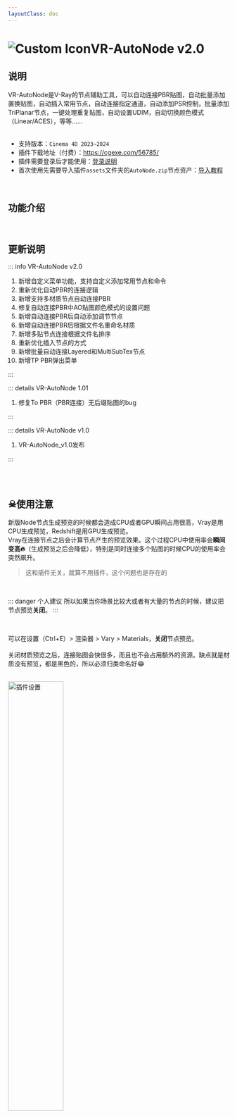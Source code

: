 ```yaml
---
layoutClass: doc
---
```


<script setup>
import MNavLinks from '../components/MNavLinks.vue'

import { NAV_DATA } from '../VR-AutoNode-data'
</script>

# <span class="h1-icon"><img src="/img/VR-AutoPBR.webp" alt="Custom Icon"></span>VR-AutoNode v2.0
## 说明
VR-AutoNode是V-Ray的节点辅助工具，可以自动连接PBR贴图，自动批量添加置换贴图，自动插入常用节点，自动连接指定通道，自动添加PSR控制，批量添加TriPlanar节点，一键处理重复贴图，自动设置UDIM，自动切换颜色模式（Linear/ACES），等等……
<br />
<br />
- 支持版本：`Cinema 4D 2023~2024`
- 插件下载地址（付费）：https://cgexe.com/56785/
- 插件需要登录后才能使用：[登录说明](01-VAN-setting)
- 首次使用先需要导入插件`assets`文件夹的`AutoNode.zip`节点资产：[导入教程](01-VAN-import_assets)


<br />

## 功能介绍
<MNavLinks v-for="{title, items} in NAV_DATA" :title="title" :items="items"/>


<br />

## 更新说明

::: info VR-AutoNode v2.0 <Badge type="danger" text="更新10+" />
1. 新增自定义菜单功能，支持自定义添加常用节点和命令
2. 重新优化自动PBR的连接逻辑
3. 新增支持多材质节点自动连接PBR
4. 修复自动连接PBR中AO贴图颜色模式的设置问题
5. 新增自动连接PBR后自动添加调节节点
6. 新增自动连接PBR后根据文件名重命名材质
7. 新增多贴节点连接根据文件名排序
8. 重新优化插入节点的方式
9. 新增批量自动连接Layered和MultiSubTex节点
10. 新增TP PBR弹出菜单

:::


::: details VR-AutoNode 1.01<Badge type="info" text="更新1" />
1. 修复To PBR（PBR连接）无后缀贴图的bug

:::

::: details VR-AutoNode v1.0<Badge type="info" text="发布" />
1. VR-AutoNode_v1.0发布

:::


<br />
<br />

## ☠使用注意

新版Node节点生成预览的时候都会造成CPU或者GPU瞬间占用很高，Vray是用CPU生成预览，Redshift是用GPU生成预览。  
Vray在连接节点之后会计算节点产生的预览效果。这个过程CPU中使用率会**瞬间变高🔥**（生成预览之后会降低），特别是同时连接多个贴图的时候CPU的使用率会突然飙升。
> 这和插件无关，就算不用插件，这个问题也是存在的


<br />

::: danger 个人建议
所以如果当你场景比较大或者有大量的节点的时候，建议把节点预览**关闭**。
:::

<br />

可以在设置（Ctrl+E）> 渲染器 > Vary > Materials，**关闭**节点预览。 
<br />  
关闭材质预览之后，连接贴图会快很多，而且也不会占用额外的资源。缺点就是材质没有预览，都是黑色的，所以必须归类命名好😂

<br />

<img data-zoomable src="/img/vr-autonode_close_node_preview.webp" alt="插件设置" width=50%>

